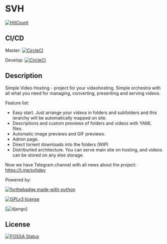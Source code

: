 # SVH
[![HitCount](http://hits.dwyl.io/djbios/svh.svg)](http://hits.dwyl.io/djbios/svh)
## CI/CD
Master: [![CircleCI](https://circleci.com/gh/djbios/SVH/tree/master.svg?style=svg)](https://circleci.com/gh/djbios/SVH/tree/master)

Develop: [![CircleCI](https://circleci.com/gh/djbios/SVH/tree/develop.svg?style=svg)](https://circleci.com/gh/djbios/SVH/tree/develop)

## Description
Simple Video Hosting - project for your videohosting. Simple orchestra with all what you need for managing, converting, presenting and serving videos.

Feature list:
- Easy start. Just arrange your videos in folders and subfolders and this ierarchy will be automatically mapped on site.
- Descriptions and custom previews of folders and videos with YAML files.
- Automatic image previews and GIF previews.
- Admin page.
- Direct torrent downloads into the folders (WIP)
- Distriburted architecture. You can serve main site on hosting, and videos can be stored on any else storage.

Now we have Telegram channel with all news about the project:
https://t.me/svhdev

Powered by:

[![forthebadge made-with-python](http://ForTheBadge.com/images/badges/made-with-python.svg)](https://www.python.org/)

[![GPLv3 license](https://img.shields.io/badge/License-GPLv3-blue.svg)](http://perso.crans.org/besson/LICENSE.html)

[![django](https://www.djangoproject.com/m/img/badges/djangopowered126x54.gif)]


## License
[![FOSSA Status](https://app.fossa.io/api/projects/git%2Bgithub.com%2Fdjbios%2FSVH.svg?type=large)](https://app.fossa.io/projects/git%2Bgithub.com%2Fdjbios%2FSVH?ref=badge_large)
